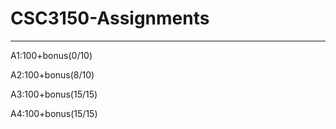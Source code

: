 # CSC3150-Assignments
<hr>

A1:100+bonus(0/10)

A2:100+bonus(8/10)

A3:100+bonus(15/15)

A4:100+bonus(15/15)
